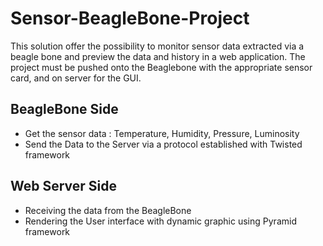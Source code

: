 # Sensor-BeagleBone-Project
This solution offer the possibility to monitor sensor data extracted via a beagle bone and preview the data and history in a web application.
The project must be pushed onto the Beaglebone with the appropriate sensor card, and on server for the GUI.

## BeagleBone Side
 * Get the sensor data : Temperature, Humidity, Pressure, Luminosity
 * Send the Data to the Server via a protocol established with Twisted framework
 
## Web Server Side
 * Receiving the data from the BeagleBone
 * Rendering the User interface with dynamic graphic using Pyramid framework
